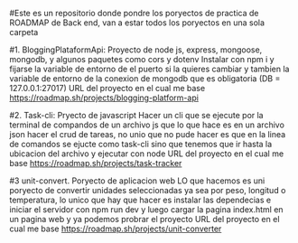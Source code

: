 #Este es un repositorio donde pondre los poryectos de practica de ROADMAP de Back end, van a estar todos los poryectos en una sola carpeta

#1. BloggingPlataformApi: Proyecto de node js, express, mongoose, mongodb, y algunos paquetes como cors y dotenv
Instalar con npm i y fijarse la variable de entorno de el puerto si la quieres cambiar y tambien la variable de entorno de la conexion de mongodb que es obligatoria (DB = 127.0.0.1:27017)
URL del proyecto en el cual me base https://roadmap.sh/projects/blogging-platform-api

#2. Task-cli: Pryecto de javascript
Hacer un cli que se ejecute por la terminal de compandos de un archivo js que lo que hace es en un archivo json hacer el crud de tareas, no unio que no pude hacer es que en la linea de comandos se ejucte como task-cli sino que tenemos que ir hasta la ubicacion del archivo y ejecutar con node
URL del proyecto en el cual me base https://roadmap.sh/projects/task-tracker

#3 unit-convert. Poryecto de aplicacion web
LO que hacemos es uni poryecto de convertir unidades seleccionadas ya sea por peso, longitud o temperatura, lo unico que hay que hacer es instalar las dependecias e iniciar el servidor con npm run dev y luego cargar la pagina index.html en un pagina web y ya podemos probrar el proyecto
URL del proyecto en el cual me base https://roadmap.sh/projects/unit-converter
